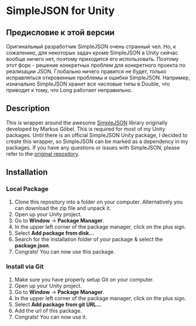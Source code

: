 # SimpleJSON for Unity

## Предисловие к этой версии

Оригинальный разработчик SimpleJSON очень странный чел. Но, к сожалению, для некоторых задач кроме SimpleJSON в Unity сейчас вообще ничего нет, поэтому приходится его использовать. Поэтому этот форк - решение конкретных проблем для конкретного проекта по реализации JSON. Глобально ничего правится не будет, только исправляться откровенные проблемы и ошибки SimpleJSON. Например, изначально SimpleJSON хранит все числовые типы в Double, что приводит к тому, что Long работает неправильно.

## Description

This is wrapper around the awesome [SimpleJSON](https://github.com/Bunny83/SimpleJSON) library originally developed by Markus Göbel. This is required for most of my Unity packages. Until there is an official SimpleJSON Unity package, I decided to create this wrapper, so SimpleJSON can be marked as a dependency in my packages. If you have any questions or issues with SimpleJSON, please refer to the [original repository](https://github.com/Bunny83/SimpleJSON).

## Installation

### Local Package

1. Clone this repository into a folder on your computer. Alternatively you can download the zip file and unpack it.
2. Open up your Unity project.
3. Go to **Window** -> **Package Manager**.
4. In the upper left corner of the package manager, click on the plus sign.
5. Select **Add package from disk...**
6. Search for the installation folder of your package & select the **package.json**.
7. Congrats! You can now use this package.

### Install via Git

1. Make sure you have properly setup Git on your computer.
2. Open up your Unity project.
3. Go to **Window** -> **Package Manager**.
4. In the upper left corner of the package manager, click on the plus sign.
5. Select **Add package from git URL...**
6. Add the url of this package.
7. Congrats! You can now use it.
